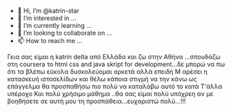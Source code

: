 - 👋 Hi, I’m @katrin-star
- 👀 I’m interested in ...
- 🌱 I’m currently learning ...
- 💞️ I’m looking to collaborate on ...
- 📫 How to reach me ...

<!---
katrin-star/katrin-star is a ✨ special ✨ repository because its `README.md` (this file) appears on your GitHub profile.
You can click the Preview link to take a look at your changes.
--->
Γεια σας είμαι η katrin delta από Ελλάδα και ζω στην Αθήνα ...σπουδάζω στη coursera το html css and java skript for development...δε μπορώ να πω  ότι τα βλέπω εύκολα δυσκολεύομαι αρκετά αλλά επειδή Μ αρέσει η κατασκευή ιστοσελίδων και θέλω κάποια στιγμή να την κάνω ως επάγγελμα θα προσπαθήσω πιο πολύ να καταλάβω αυτό το κατά Τ'άλλα υπέροχο 
 Και πολύ χρήσιμο μάθημα ..θα σας είμαι πολύ υπόχρεη αν με βοηθήσετε σε αυτή μου τη προσπάθεια...ευχαριστώ πολύ...!!!

